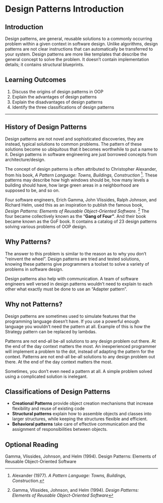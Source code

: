 # Design Patterns Introduction

## Introduction

Design patterns, are general, reusable solutions to a commonly occurring problem within a given context in software design. Unlike algorithms, design patterns are not clear instructions that can automatically be transferred to your system. Design patterns are more like templates that describe the general concept to solve the problem. It doesn’t contain implementation details; it contains structural blueprints.

## Learning Outcomes

1. Discuss the origins of design patterns in OOP
2. Explain the advantages of design patterns
3. Explain the disadvantages of design patterns
4. Identify the three classifications of design patterns

---

## History of Design Patterns

Design patterns are not novel and sophisticated discoveries, they are instead, typical solutions to common problems. The pattern of these solutions become so ubiquitous that it becomes worthwhile to put a name to it. Design patterns in software engineering are just borrowed concepts from architecture/design.

The concept of design patterns is often attributed to Christopher Alexander, from his book, *A Pattern Language: Towns, Buildings, Construction* [^1]. These patterns may describe how high windows should be, how many levels a building should have, how large green areas in a neighborhood are supposed to be, and so on.

Four software engineers, Erich Gamma, John Vlissides, Ralph Johnson, and Richard Helm, used this as an inspiration to publish the famous book, *Design Patterns: Elements of Reusable Object-Oriented Software.* [^2] The four became collectively known as the “**Gang of Four”**. And their book became known as the GoF book. It contains a catalog of 23 design patterns solving various problems of OOP design.

## Why Patterns?

The answer to this problem is similar to the reason as to why you don’t “reinvent the wheel”. Design patterns are tried and tested solutions, knowing these patterns give programmers a toolset to solve a variety of problems in software design.

Design patterns also help with communication.  A team of software engineers well versed in design patterns wouldn’t need to explain to each other what exactly must be done to use an “Adapter pattern”.

## Why not Patterns?

Design patterns are sometimes used to simulate features that the programming language doesn’t have. If you use a powerful enough language you wouldn’t need the pattern at all. Example of this is how the Strategy pattern can be replaced by lambdas.

Patterns are not end-all be-all solutions to any design problem out there. At the end of the day context matters the most. An inexperienced programmer will implement a problem to the dot, instead of adapting the pattern for the context. Patterns are not end-all be-all solutions to any design problem out there. At the end of the day context matters the most. 

Sometimes, you don’t even need a pattern at all. A simple problem solved using a complicated solution is inelegant.

## Classifications of Design Patterns

- **Creational Patterns** provide object creation mechanisms that increase flexibility and reuse of existing code
- **Structural patterns** explain how to assemble objects and classes into larger structures, while keeping the structures flexible and efficient.
- **Behavioral patterns** take care of effective communication and the assignment of responsibilities between objects.

[^1]: Alexander (1977). *A Pattern Language: Towns, Buildings, Construction*. 
[^2]: Gamma, Vlissides, Johnson, and Helm (1994). *Design Patterns: Elements of Reusable Object-Oriented Software*

## Optional Reading

Gamma, Vlissides, Johnson, and Helm (1994). Design Patterns: Elements of Reusable Object-Oriented Software